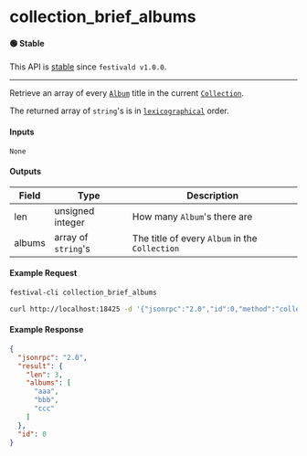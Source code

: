 # collection_brief_albums

#### 🟢 Stable
This API is [stable](/api-stability/marker.md) since `festivald v1.0.0`.

---

Retrieve an array of every [`Album`](/common-objects/album.md) title in the current [`Collection`](/common-objects/collection.md).

The returned array of `string`'s is in [`lexicographical`](https://en.wikipedia.org/wiki/Lexicographic_order) order.

#### Inputs
`None`

#### Outputs
| Field  | Type                | Description |
|--------|---------------------|-------------|
| len    | unsigned integer    | How many `Album`'s there are
| albums | array of `string`'s | The title of every `Album` in the `Collection`

#### Example Request
```bash
festival-cli collection_brief_albums
```
```bash
curl http://localhost:18425 -d '{"jsonrpc":"2.0","id":0,"method":"collection_brief_albums"}'
```

#### Example Response
```json
{
  "jsonrpc": "2.0",
  "result": {
    "len": 3,
    "albums": [
      "aaa",
      "bbb",
      "ccc"
    ]
  },
  "id": 0
}
```

